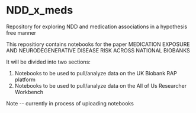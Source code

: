 # NDD_x_meds
Repository for exploring NDD and medication associations in a hypothesis free manner

This repositiory contains notebooks for the paper MEDICATION EXPOSURE AND NEURODEGENERATIVE DISEASE RISK ACROSS NATIONAL BIOBANKS

It will be divided into two sections:
1) Notebooks to be used to pull/analyze data on the UK Biobank RAP platform
2) Notebooks to be used to pull/analyze data on the All of Us Researcher Workbench

Note -- currently in process of uploading notebooks
